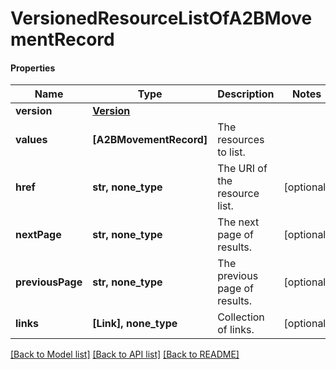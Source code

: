 # VersionedResourceListOfA2BMovementRecord

#### Properties
Name | Type | Description | Notes
------------ | ------------- | ------------- | -------------
**version** | [**Version**](Version.md) |  | 
**values** | **[A2BMovementRecord]** | The resources to list. | 
**href** | **str, none_type** | The URI of the resource list. | [optional] 
**nextPage** | **str, none_type** | The next page of results. | [optional] 
**previousPage** | **str, none_type** | The previous page of results. | [optional] 
**links** | **[Link], none_type** | Collection of links. | [optional] 

[[Back to Model list]](../README.md#documentation-for-models) [[Back to API list]](../README.md#documentation-for-api-endpoints) [[Back to README]](../README.md)

